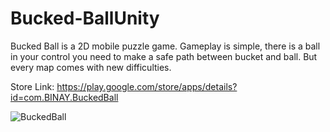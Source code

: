 # Bucked-BallUnity

Bucked Ball is a 2D mobile puzzle game. Gameplay is simple, there is a ball in your control you need to make a safe path between bucket and ball. But every map comes with new difficulties.

Store Link: https://play.google.com/store/apps/details?id=com.BINAY.BuckedBall

![BuckedBall](https://user-images.githubusercontent.com/72802504/131647513-3b9029e7-07e8-45bd-ba42-f7c1c929ef47.gif)

